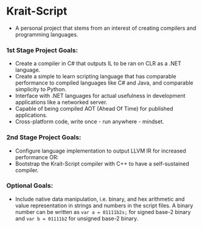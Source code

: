 # Krait-Script
  - A personal project that stems from an interest of creating compilers and programming languages.

### 1st Stage Project Goals:
  - Create a compiler in C# that outputs IL to be ran on CLR as a .NET language.
  - Create a simple to learn scripting language that has comparable performance to compiled languages like C# and Java, and comparable simplicity to Python.
  - Interface with .NET languages for actual usefulness in development applications like a networked server.
  - Capable of being compiled AOT (Ahead Of Time) for published applications.
  - Cross-platform code, write once - run anywhere - mindset.
  
### 2nd Stage Project Goals:
  - Configure language implementation to output LLVM IR for increased performance
    OR:
  - Bootstrap the Krait-Script compiler with C++ to have a self-sustained compiler.

### Optional Goals:
  - Include native data manipulation, i.e. binary, and hex arithmetic and value representation in strings and numbers in the script files. A binary number can be written as ```var a = 01111b2s;``` for signed base-2 binary and ```var b = 01111b2``` for unsigned base-2 binary.

